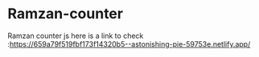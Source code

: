 # Ramzan-counter
Ramzan counter js
here is a link to check :https://659a79f519fbf173f14320b5--astonishing-pie-59753e.netlify.app/
